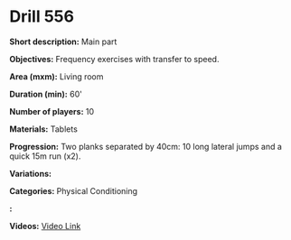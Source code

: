 # Drill 556

**Short description:**
Main part

**Objectives:**
Frequency exercises with transfer to speed.

**Area (mxm):**
Living room

**Duration (min):**
60'

**Number of players:**
10

**Materials:**
Tablets

**Progression:**
Two planks separated by 40cm: 10 long lateral jumps and a quick 15m run (x2).

**Variations:**


**Categories:**
Physical Conditioning

**:**


**Videos:**
[Video Link](https://www.youtube.com/embed/mD1EFwdKooo)

